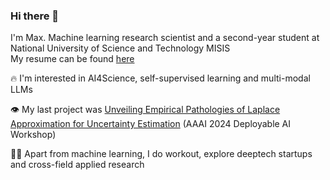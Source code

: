 ### Hi there 👋

<!-- ![competition](https://road-to-kaggle-grandmaster.vercel.app/api/badges/dwdkills/competition) -->
<!-- ![dataset](https://road-to-kaggle-grandmaster.vercel.app/api/badges/dwdkills/dataset)
![notebook](https://road-to-kaggle-grandmaster.vercel.app/api/badges/dwdkills/notebook)
![discussion](https://road-to-kaggle-grandmaster.vercel.app/api/badges/dwdkills/discussion) -->

I'm Max. Machine learning research scientist and a second-year student at National University of Science and Technology MISIS
<br>
My resume can be found [here](https://cutt.ly/y3YvEbv)

🔥 I'm interested in AI4Science, self-supervised learning and multi-modal LLMs

👁️ My last project was [Unveiling Empirical Pathologies of Laplace Approximation for Uncertainty Estimation](https://arxiv.org/pdf/2312.10464.pdf) (AAAI 2024 Deployable AI Workshop)

👨‍💻 Apart from machine learning, I do workout, explore deeptech startups and cross-field applied research 
  


